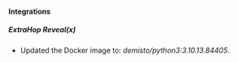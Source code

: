 #### Integrations
##### ExtraHop Reveal(x)
- Updated the Docker image to: *demisto/python3:3.10.13.84405*.
